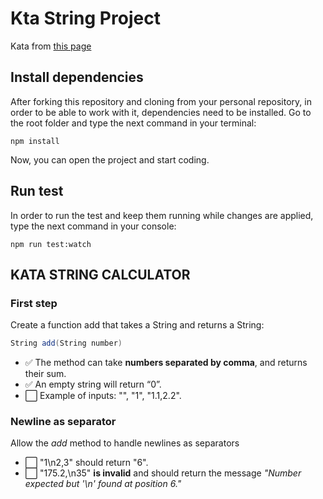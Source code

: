# Kta String Project

Kata from [this page](https://codingdojo.org/kata/StringCalculator/)

## Install dependencies

After forking this repository and cloning from your personal repository, in order to be able to work with it, dependencies need to be installed. Go to the root folder and type the next command in your terminal:

`npm install`

Now, you can open the project and start coding.

## Run test

In order to run the test and keep them running while changes are applied, type the next command in your console:

`npm run test:watch`

## KATA STRING CALCULATOR

### First step

Create a function add that takes a String and returns a String:

````C#
String add(String number)
````

- ✅ The method can take **numbers separated by comma**, and returns their sum.
- ✅ An empty string will return “0”.
- ⬜ Example of inputs: "", "1", "1.1,2.2".

### Newline as separator

Allow the _add_ method to handle newlines as separators

- ⬜ "1\n2,3" should return "6".
- ⬜ "175.2,\n35" **is invalid** and should return the message _"Number expected but '\n' found at position 6."_

